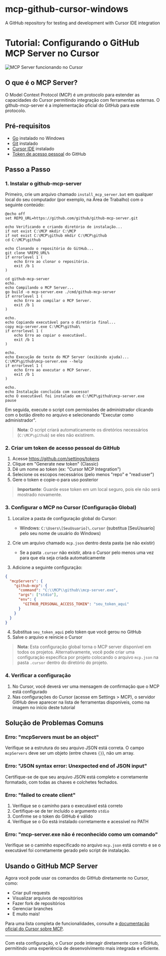 # mcp-github-cursor-windows
A GitHub repository for testing and development with Cursor IDE integration

# Tutorial: Configurando o GitHub MCP Server no Cursor

![MCP Server funcionando no Cursor](https://raw.githubusercontent.com/rolsite/mcp-github-cursor-windows/main/images/mcp-cursor-demo.png)

## O que é o MCP Server?

O Model Context Protocol (MCP) é um protocolo para estender as capacidades do Cursor permitindo integração com ferramentas externas. O github-mcp-server é a implementação oficial do GitHub para este protocolo.

## Pré-requisitos

- [Go](https://go.dev/dl/) instalado no Windows
- [Git](https://git-scm.com/download/win) instalado
- [Cursor IDE](https://cursor.sh/) instalado
- [Token de acesso pessoal](https://github.com/settings/tokens) do GitHub

## Passo a Passo

### 1. Instalar o github-mcp-server

Primeiro, crie um arquivo chamado `install_mcp_server.bat` em qualquer local do seu computador (por exemplo, na Área de Trabalho) com o seguinte conteúdo:

```batch
@echo off
set REPO_URL=https://github.com/github/github-mcp-server.git

echo Verificando e criando diretório de instalação...
if not exist C:\MCP mkdir C:\MCP
if not exist C:\MCP\github mkdir C:\MCP\github
cd C:\MCP\github

echo Clonando o repositório do GitHub...
git clone %REPO_URL%
if errorlevel 1 (
    echo Erro ao clonar o repositório.
    exit /b 1
)

cd github-mcp-server
echo.
echo Compilando o MCP Server...
go build -o mcp-server.exe ./cmd/github-mcp-server
if errorlevel 1 (
    echo Erro ao compilar o MCP Server.
    exit /b 1
)

echo.
echo Copiando executável para o diretório final...
copy mcp-server.exe C:\MCP\github\
if errorlevel 1 (
    echo Erro ao copiar o executável.
    exit /b 1
)

echo.
echo Execução de teste do MCP Server (exibindo ajuda)...
C:\MCP\github\mcp-server.exe --help
if errorlevel 1 (
    echo Erro ao executar o MCP Server.
    exit /b 1
)

echo.
echo Instalação concluída com sucesso!
echo O executável foi instalado em C:\MCP\github\mcp-server.exe
pause
```

Em seguida, execute o script com permissões de administrador clicando com o botão direito no arquivo e selecionando "Executar como administrador".

> **Nota**: O script criará automaticamente os diretórios necessários (`C:\MCP\github`) se eles não existirem.

### 2. Criar um token de acesso pessoal do GitHub

1. Acesse https://github.com/settings/tokens
2. Clique em "Generate new token" (Classic)
3. Dê um nome ao token (ex: "Cursor MCP Integration")
4. Selecione os escopos necessários (pelo menos "repo" e "read:user")
5. Gere o token e copie-o para uso posterior

> **Importante**: Guarde esse token em um local seguro, pois ele não será mostrado novamente.

### 3. Configurar o MCP no Cursor (Configuração Global)

1. Localize a pasta de configuração global do Cursor:
   - Windows: `C:\Users\[SeuUsuario]\.cursor` (substitua [SeuUsuario] pelo seu nome de usuário do Windows)

2. Crie um arquivo chamado `mcp.json` dentro desta pasta (se não existir)
   - Se a pasta `.cursor` não existir, abra o Cursor pelo menos uma vez para que ela seja criada automaticamente

3. Adicione a seguinte configuração:

```json
{
  "mcpServers": {
    "github-mcp": {
      "command": "C:\\MCP\\github\\mcp-server.exe",
      "args": ["stdio"],
      "env": {
        "GITHUB_PERSONAL_ACCESS_TOKEN": "seu_token_aqui"
      }
    }
  }
}
```

4. Substitua `seu_token_aqui` pelo token que você gerou no GitHub
5. Salve o arquivo e reinicie o Cursor

> **Nota**: Esta configuração global torna o MCP server disponível em todos os projetos. Alternativamente, você pode criar uma configuração específica por projeto colocando o arquivo `mcp.json` na pasta `.cursor` dentro do diretório do projeto.

### 4. Verificar a configuração

1. No Cursor, você deverá ver uma mensagem de confirmação que o MCP está configurado
2. Nas configurações do Cursor (acesse em Settings > MCP), o servidor GitHub deve aparecer na lista de ferramentas disponíveis, como na imagem no início deste tutorial

## Solução de Problemas Comuns

### Erro: "mcpServers must be an object"

Verifique se a estrutura do seu arquivo JSON está correta. O campo `mcpServers` deve ser um objeto (entre chaves `{}`), não um array.

### Erro: "JSON syntax error: Unexpected end of JSON input"

Certifique-se de que seu arquivo JSON está completo e corretamente formatado, com todas as chaves e colchetes fechados.

### Erro: "failed to create client"

1. Verifique se o caminho para o executável está correto
2. Certifique-se de ter incluído o argumento `stdio` 
3. Confirme se o token do GitHub é válido
4. Verifique se o Go está instalado corretamente e acessível no PATH

### Erro: "mcp-server.exe não é reconhecido como um comando"

Verifique se o caminho especificado no arquivo `mcp.json` está correto e se o executável foi corretamente gerado pelo script de instalação.

## Usando o GitHub MCP Server

Agora você pode usar os comandos do GitHub diretamente no Cursor, como:

- Criar pull requests
- Visualizar arquivos de repositórios
- Fazer fork de repositórios
- Gerenciar branches
- E muito mais!

Para uma lista completa de funcionalidades, consulte a [documentação oficial do Cursor sobre MCP](https://cursor.sh/docs/mcp).

---

Com esta configuração, o Cursor pode interagir diretamente com o GitHub, permitindo uma experiência de desenvolvimento mais integrada e eficiente.
